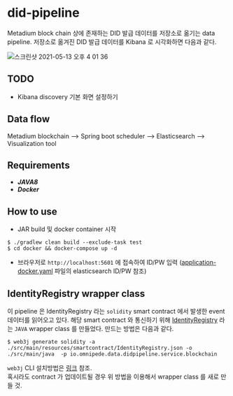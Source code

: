 # did-pipeline

Metadium block chain 상에 존재하는 DID 발급 데이터를 저장소로 옮기는 data pipeline.
저장소로 옮겨진 DID 발급 데이터를 Kibana 로 시각화하면 다음과 같다.

![스크린샷 2021-05-13 오후 4 01 36](https://user-images.githubusercontent.com/41066039/118090460-91910000-b404-11eb-867e-cc74dded3885.png)

## TODO
* Kibana discovery 기본 화면 설정하기

## Data flow
Metadium blockchain --> Spring boot scheduler --> Elasticsearch --> Visualization tool

## Requirements
* ***JAVA8***
* ***Docker***

## How to use

* JAR build 및 docker container 시작
```
$ ./gradlew clean build --exclude-task test
$ cd docker && docker-compose up -d
```

* 브라우저로 ```http://localhost:5601``` 에 접속하여 ID/PW 입력 ([application-docker.yaml](src/main/resources/application-docker.yaml) 파일의 elasticsearch ID/PW 참조)

## IdentityRegistry wrapper class

이 pipeline 은 IdentityRegistry 라는 ```solidity``` smart contract 에서 발생한 event 데이터를 읽어오고 있다. 해당 smart contract 와 통신하기 위해
[IdentityRegistry](./src/main/java/io/omnipede/data/didpipeline/service/blockchain/IdentityRegistry.java) 라는 ```JAVA``` wrapper class 를 만들었다. 만드는 방법은 다음과 같다.

```
$ web3j generate solidity -a ./src/main/resources/smartcontract/IdentityRegistry.json -o ./src/main/java  -p io.omnipede.data.didpipeline.service.blockchain
```

```web3j``` CLI 설치방법은 [링크](http://docs.web3j.io/latest/command_line_tools/) 참조.   
혹시라도 contract 가 업데이트될 경우 위 방법을 이용해서 wrapper class 를 새로 만들 것.
